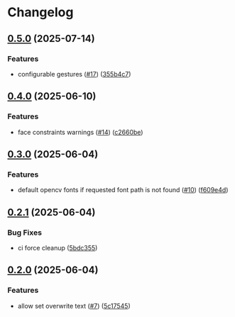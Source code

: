 # Changelog

## [0.5.0](https://github.com/2060-io/vision-liveness-detector/compare/v0.4.0...v0.5.0) (2025-07-14)


### Features

* configurable gestures ([#17](https://github.com/2060-io/vision-liveness-detector/issues/17)) ([355b4c7](https://github.com/2060-io/vision-liveness-detector/commit/355b4c795f8ede11574d77e061d014670ad9875f))

## [0.4.0](https://github.com/2060-io/vision-liveness-detector/compare/v0.3.0...v0.4.0) (2025-06-10)


### Features

* face constraints warnings ([#14](https://github.com/2060-io/vision-liveness-detector/issues/14)) ([c2660be](https://github.com/2060-io/vision-liveness-detector/commit/c2660be5b2592ad3c1520c5b24ac1ae25049cbb9))

## [0.3.0](https://github.com/2060-io/vision-liveness-detector/compare/v0.2.1...v0.3.0) (2025-06-04)


### Features

* default opencv fonts if requested font path is not found ([#10](https://github.com/2060-io/vision-liveness-detector/issues/10)) ([f609e4d](https://github.com/2060-io/vision-liveness-detector/commit/f609e4d5ec978aa3945de9273b1515de2f710b8c))

## [0.2.1](https://github.com/2060-io/vision-liveness-detector/compare/v0.2.0...v0.2.1) (2025-06-04)


### Bug Fixes

* ci force cleanup ([5bdc355](https://github.com/2060-io/vision-liveness-detector/commit/5bdc3556c8ff75b39002a5bddf20a49f0e7a2a86))

## [0.2.0](https://github.com/2060-io/vision-liveness-detector/compare/v0.1.1...v0.2.0) (2025-06-04)


### Features

* allow set overwrite text ([#7](https://github.com/2060-io/vision-liveness-detector/issues/7)) ([5c17545](https://github.com/2060-io/vision-liveness-detector/commit/5c1754501a63f2d7a7ebcedbf0fa8c4c3a44c26b))
